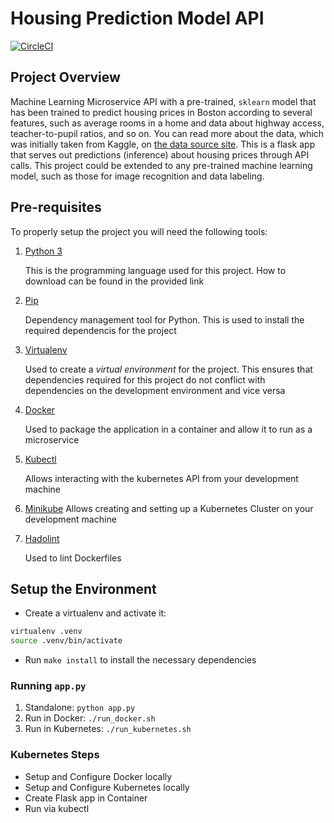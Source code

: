 # Housing Prediction Model API

[![CircleCI](https://circleci.com/gh/BrianLusina/housing-prediction-api/tree/main.svg?style=shield)](https://app.circleci.com/pipelines/github/BrianLusina/housing-prediction-api)

## Project Overview

Machine Learning Microservice API with a pre-trained, `sklearn` model that has been trained to predict housing prices 
in Boston according to several features, such as average rooms in a home and data about highway access, 
teacher-to-pupil ratios, and so on. You can read more about the data, which was initially taken from Kaggle, 
on [the data source site](https://www.kaggle.com/c/boston-housing). 
This is a flask app that serves out predictions (inference) about housing prices through API calls. This project could 
be extended to any pre-trained machine learning model, such as those for image recognition and data labeling.

## Pre-requisites

To properly setup the project you will need the following tools:

1. [Python 3](https://www.python.org/downloads/)
   
   This is the programming language used for this project. How to download can be found in the provided link

   
2. [Pip](https://pypi.org/project/pip/)
   
   Dependency management tool for Python. This is used to install the required dependencis for the project
   

3. [Virtualenv](https://pypi.org/project/virtualenv/)
   
   Used to create a _virtual environment_ for the project. This ensures that dependencies required for this project do
not conflict with dependencies on the development environment and vice versa

   
4. [Docker](https://www.docker.com/)
   
   Used to package the application in a container and allow it to run as a microservice
   

5. [Kubectl](https://kubernetes.io/docs/tasks/tools/)
   
   Allows interacting with the kubernetes API from your development machine


6. [Minikube](https://minikube.sigs.k8s.io/docs/start/)
   Allows creating and setting up a Kubernetes Cluster on your development machine
   

7. [Hadolint](https://github.com/hadolint/hadolint)
   
   Used to lint Dockerfiles

## Setup the Environment

* Create a virtualenv and activate it:
  
```bash
virtualenv .venv
source .venv/bin/activate
```

* Run `make install` to install the necessary dependencies

### Running `app.py`

1. Standalone:  `python app.py`
2. Run in Docker:  `./run_docker.sh`
3. Run in Kubernetes:  `./run_kubernetes.sh`

### Kubernetes Steps

* Setup and Configure Docker locally
* Setup and Configure Kubernetes locally
* Create Flask app in Container
* Run via kubectl
